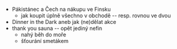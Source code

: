 - Pákistánec a Čech na nákupu ve Finsku
  - jak koupit úplně všechno v obchodě -- resp. rovnou ve dvou
- Dinner in the Dark aneb jak (ne)dělat akce
- thank you sauna -- opět jediný nefin
  - nahý běh do moře
  - šťourání smetákem
